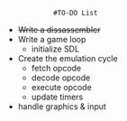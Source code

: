 				#TO-DO List
* ~~Write a dissassembler~~
* Write a game loop
	* initialize SDL
* Create the emulation cycle
	* fetch opcode
	* decode opcode
	* execute opcode
	* update timers
* handle graphics & input
